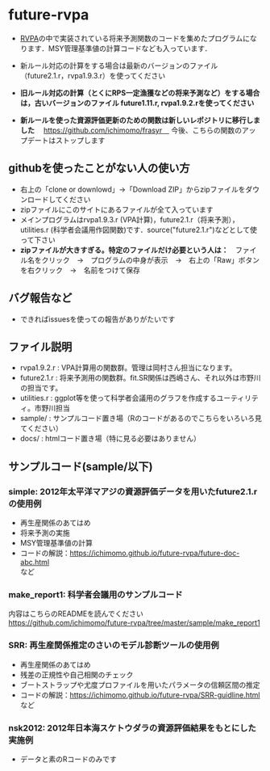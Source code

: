 # future-rvpa
- <a href="http://www.jsfo.jp/contents/pdf/78-2/78-2-104.pdf">RVPA</a>の中で実装されている将来予測関数のコードを集めたプログラムになります．MSY管理基準値の計算コードなども入っています．
- 新ルール対応の計算をする場合は最新のバージョンのファイル（future2.1.r，rvpa1.9.3.r）を使ってください
- **旧ルール対応の計算（とくにRPS一定漁獲などの将来予測など）をする場合は，古いバージョンのファイル future1.11.r, rvpa1.9.2.rを使ってください**

- **新ルールを使った資源評価更新のための関数は新しいレポジトリに移行しました** 　https://github.com/ichimomo/frasyr　 今後、こちらの関数のアップデートはストップします

## githubを使ったことがない人の使い方
- 右上の「clone or downlowd」→「Download ZIP」からzipファイルをダウンロードしてください
- zipファイルにこのサイトにあるファイルが全て入っています
- メインプログラムはrvpa1.9.3.r (VPA計算)，future2.1.r（将来予測），utilities.r (科学者会議用作図関数)です．source("future2.1.r")などとして使って下さい
- **zipファイルが大きすぎる。特定のファイルだけ必要という人は：**　ファイル名をクリック　→　プログラムの中身が表示　→　右上の「Raw」ボタンを右クリック　→　名前をつけて保存

## バグ報告など
- できればissuesを使っての報告がありがたいです

## ファイル説明
- rvpa1.9.2.r : VPA計算用の関数群。管理は岡村さん担当になります。
- future2.1.r : 将来予測用の関数群。fit.SR関係は西嶋さん、それ以外は市野川の担当です。
- utilities.r : ggplot等を使って科学者会議用のグラフを作成するユーティリティ。市野川担当
- sample/ : サンプルコード置き場（Rのコードがあるのでこちらをいろいろ見てください）
- docs/ : htmlコード置き場（特に見る必要はありません）

## サンプルコード(sample/以下)
### simple: 2012年太平洋マアジの資源評価データを用いたfuture2.1.rの使用例
- 再生産関係のあてはめ
- 将来予測の実施
- MSY管理基準値の計算
- コードの解説：https://ichimomo.github.io/future-rvpa/future-doc-abc.html   
など

### make_report1: 科学者会議用のサンプルコード

内容はこちらのREADMEを読んでください
https://github.com/ichimomo/future-rvpa/tree/master/sample/make_report1

### SRR: 再生産関係推定のさいのモデル診断ツールの使用例
- 再生産関係のあてはめ
- 残差の正規性や自己相関のチェック
- ブートストラップや尤度プロファイルを用いたパラメータの信頼区間の推定
- コードの解説：https://ichimomo.github.io/future-rvpa/SRR-guidline.html   
など

### nsk2012: 2012年日本海スケトウダラの資源評価結果をもとにした実施例
- データと素のRコードのみです

